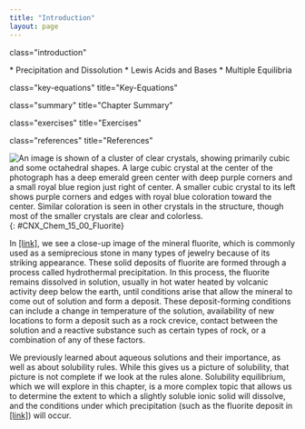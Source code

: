 ```yaml
---
title: "Introduction"
layout: page
---
```



<cnx-pi data-type="cnx.flag.introduction"> class="introduction" </cnx-pi>

<div data-type="abstract" markdown="1">
* Precipitation and Dissolution
* Lewis Acids and Bases
* Multiple Equilibria

</div>

<cnx-pi data-type="cnx.eoc">class="key-equations" title="Key-Equations"</cnx-pi>

<cnx-pi data-type="cnx.eoc">class="summary" title="Chapter Summary"</cnx-pi>

<cnx-pi data-type="cnx.eoc">class="exercises" title="Exercises"</cnx-pi>

<cnx-pi data-type="cnx.eoc">class="references" title="References"</cnx-pi>

 ![An image is shown of a cluster of clear crystals, showing primarily cubic and some octahedral shapes. A large cubic crystal at the center of the photograph has a deep emerald green center with deep purple corners and a small royal blue region just right of center. A smaller cubic crystal to its left shows purple corners and edges with royal blue coloration toward the center. Similar coloration is seen in other crystals in the structure, though most of the smaller crystals are clear and colorless.](../resources/CNX_Chem_15_00_Fluorite.jpg "The mineral fluorite (CaF2) is deposited through a precipitation process. Note that pure fluorite is colorless, and that the color in this sample is due to the presence of other metals in the crystal."){: #CNX_Chem_15_00_Fluorite}

In [\[link\]](#CNX_Chem_15_00_Fluorite), we see a close-up image of the mineral fluorite, which is commonly used as a semiprecious stone in many types of jewelry because of its striking appearance. These solid deposits of fluorite are formed through a process called hydrothermal precipitation. In this process, the fluorite remains dissolved in solution, usually in hot water heated by volcanic activity deep below the earth, until conditions arise that allow the mineral to come out of solution and form a deposit. These deposit-forming conditions can include a change in temperature of the solution, availability of new locations to form a deposit such as a rock crevice, contact between the solution and a reactive substance such as certain types of rock, or a combination of any of these factors.

We previously learned about aqueous solutions and their importance, as well as about solubility rules. While this gives us a picture of solubility, that picture is not complete if we look at the rules alone. Solubility equilibrium, which we will explore in this chapter, is a more complex topic that allows us to determine the extent to which a slightly soluble ionic solid will dissolve, and the conditions under which precipitation (such as the fluorite deposit in [\[link\]](#CNX_Chem_15_00_Fluorite)) will occur.


